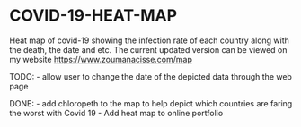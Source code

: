 # COVID-19-HEAT-MAP
Heat map of covid-19 showing the infection rate of each country along with the death, the date and etc. The current updated version can be viewed on my website https://www.zoumanacisse.com/map 

TODO: - allow user to change the date of the depicted data through the web page
          
     
DONE: - add chloropeth to the map to help depict which countries are faring the worst with Covid 19 
       - Add heat map to online portfolio

